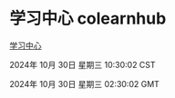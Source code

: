 # 学习中心 colearnhub
[学习中心](http://219.139.197.74:56308/colearnhub/)

2024年 10月 30日 星期三 10:30:02 CST

2024年 10月 30日 星期三 02:30:02 GMT

